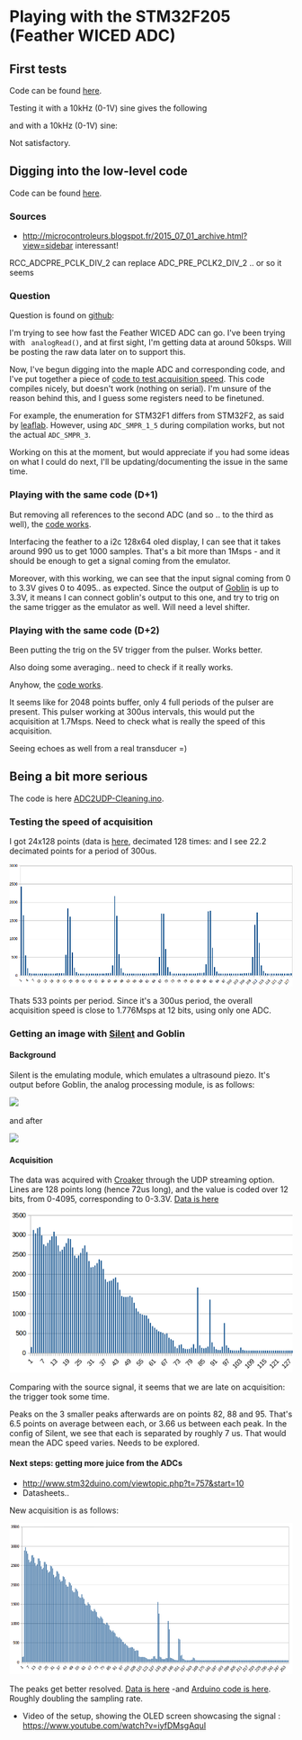 # Playing with the STM32F205 (Feather WICED ADC)

## First tests

Code can be found [here](/electronic/modules/hardware/MDL-arduino_wifi_daq/feather_tests/ReadPins.ino).

Testing it with a 10kHz (0-1V) sine gives the following


and with  a 10kHz (0-1V) sine:

Not satisfactory.

## Digging into the low-level code

Code can be found [here](/electronic/modules/hardware/MDL-arduino_wifi_daq/feather_tests/Registers.ino).

### Sources

* http://microcontroleurs.blogspot.fr/2015_07_01_archive.html?view=sidebar interessant!

 RCC_ADCPRE_PCLK_DIV_2 can replace ADC_PRE_PCLK2_DIV_2 .. or so it seems

### Question

Question is found on [github](https://github.com/adafruit/Adafruit_WICED_Arduino/issues/58):


I'm trying to see how fast the Feather WICED ADC can go. I've been trying with ` analogRead()`, and at first sight, I'm getting data at around 50ksps. Will be posting the raw data later on to support this.

Now, I've begun digging into the maple ADC and corresponding code, and I've put together a piece of [code to test acquisition speed](https://gist.github.com/kelu124/ee02b6f98d8997404783aa3043d40c1e). This code compiles nicely, but doesn't work (nothing on serial). I'm unsure of the reason behind this, and I guess some registers need to be finetuned.

For example, the enumeration for STM32F1 differs from STM32F2, as said by [leaflab](https://github.com/leaflabs/leaflabs-docs/blob/master/source/libmaple/overview.rst). However, using `ADC_SMPR_1_5` during compilation works, but not the actual `ADC_SMPR_3`.

Working on this at the moment, but would appreciate if you had some ideas on what I could do next, I'll be updating/documenting the issue in the same time.

### Playing with the same code (D+1)

But removing all references to the second ADC (and so .. to the third as well), the [code works](/electronic/modules/hardware/MDL-arduino_wifi_daq/feather_tests/Registers1Msps.ino).

Interfacing the feather to a i2c 128x64 oled display, I can see that it takes around 990 us to get 1000 samples. That's a bit more than 1Msps - and it should be enough to get a signal coming from the emulator.

Moreover, with this working, we can see that the input signal coming from 0 to 3.3V gives 0 to 4095.. as expected. Since the output of [Goblin](/electronic/modules/hardware/MDL-analog_processing_ic/) is up to 3.3V, it means I can connect goblin's output to this one, and try to trig on the same trigger as the emulator as well. Will need a level shifter.

### Playing with the same code (D+2)

Been putting the trig on the 5V trigger from the pulser. Works better.

Also doing some averaging.. need to check if it really works.

Anyhow, the [code works](/electronic/modules/hardware/MDL-arduino_wifi_daq/feather_tests/Registers1MspsDisplayTrigged.ino). 

It seems like for 2048 points buffer, only 4 full periods of the pulser are present. This pulser working at 300us intervals, this would put the 
acquisition at 1.7Msps. Need to check what is really the speed of this acquisition.

Seeing echoes as well from a real transducer =)


## Being a bit more serious

The code is here [ADC2UDP-Cleaning.ino](/electronic/modules/hardware/MDL-arduino_wifi_daq/feather_tests/ADC2UDP-Cleaning.ino).

### Testing the speed of acquisition
 
I got 24x128 points (data is [here](/electronic/modules/hardware/MDL-arduino_wifi_daq/data/128x24points.data), decimated 128 times: and I see 22.2 decimated points for a period of 300us. 

![](/electronic/modules/hardware/MDL-arduino_wifi_daq/feather_tests/24x128pts.png)

Thats 533 points per period. Since it's a 300us period, the overall acquisition speed is close to 1.776Msps at 12 bits, using only one ADC.

### Getting an image with [Silent](/silent/) and Goblin

#### Background

Silent is the emulating module, which emulates a ultrasound piezo. It's output before Goblin, the analog processing module, is as follows:

![](/silent/images/SilentOutput.JPG)

and after

![](/silent/images/SilentEnveloppeFinal.JPG)

#### Acquisition

The data was acquired with [Croaker](/electronic/modules/hardware/MDL-arduino_wifi_daq/) through the UDP streaming option. Lines are 128 points long (hence 72us long), and the value is coded over 12 bits, from 0-4095, corresponding to 0-3.3V. [Data is here](/croaker)

![](/electronic/modules/hardware/MDL-arduino_wifi_daq/feather_tests/SilentAcq.png)

Comparing with the source signal, it seems that we are late on acquisition: the trigger took some time.

Peaks on the 3 smaller peaks afterwards are on points 82, 88 and 95. That's 6.5 points on average between each, or 3.66 us between each peak. In the config of Silent, we see that each is separated by roughly 7 us. That would mean the ADC speed varies. Needs to be explored.

#### Next steps: getting more juice from the ADCs

* http://www.stm32duino.com/viewtopic.php?t=757&start=10
* Datasheets..

New acquisition is as follows:

![](/electronic/modules/hardware/MDL-arduino_wifi_daq/feather_tests/SilentAcqDualADC.png)

The peaks get better resolved. [Data is here](/electronic/modules/hardware/MDL-arduino_wifi_daq/data/dualADC.data) -and [Arduino code is here](/electronic/modules/hardware/MDL-arduino_wifi_daq/feather_tests/2ADC2UDP.ino). Roughly doubling the sampling rate.

* Video of the setup, showing the OLED screen showcasing the signal : https://www.youtube.com/watch?v=iyfDMsgAquI






